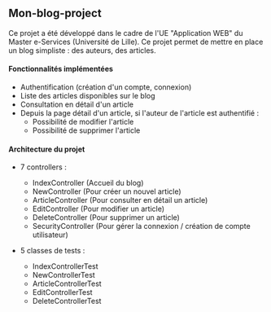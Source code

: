 ## Mon-blog-project

Ce projet a été développé dans le cadre de l'UE "Application WEB" du Master e-Services (Université de Lille).
Ce projet permet de mettre en place un blog simpliste : des auteurs, des articles.

#### Fonctionnalités implémentées
- Authentification (création d'un compte, connexion) 
- Liste des articles disponibles sur le blog
- Consultation en détail d'un article
- Depuis la page détail d'un article, si l'auteur de l'article est authentifié : 
	- Possibilité de modifier l'article
	- Possibilité de supprimer l'article


#### Architecture du projet

- 7 controllers : 
	- IndexController (Accueil du blog)
	- NewController (Pour créer un nouvel article)
	- ArticleController (Pour consulter en détail un article)
	- EditController (Pour modifier un article)
	- DeleteController (Pour supprimer un article)
	- SecurityController (Pour gérer la connexion / création de compte utilisateur)


- 5 classes de tests : 
	- IndexControllerTest
	- NewControllerTest
	- ArticleControllerTest
	- EditControllerTest
	- DeleteControllerTest

